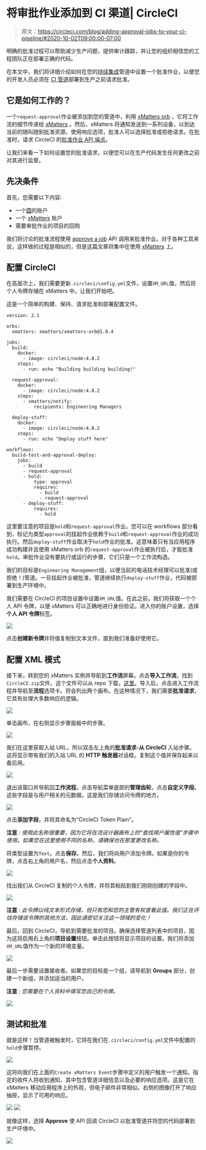 # 将审批作业添加到 CI 渠道| CircleCI

> 原文：<https://circleci.com/blog/adding-approval-jobs-to-your-ci-pipeline/#2020-10-02T09:00:00-07:00>

明确的批准过程可以帮助减少生产问题，提供审计跟踪，并让您的组织相信您的工程团队正在部署正确的代码。

在本文中，我们将详细介绍如何在您的[持续集成](https://circleci.com/continuous-integration/)管道中设置一个批准作业，以便您的开发人员必须在 [CI 管道](https://circleci.com/blog/what-is-a-ci-cd-pipeline/)部署到生产之前请求批准。

## 它是如何工作的？

一个`request-approval`作业被添加到您的管道中，利用 [xMatters orb](https://circleci.com/developer/orbs/orb/xmatters/xmatters-orb) ，它将工作流的细节传递给 [xMatters](https://www.xmatters.com/) 。然后，xMatters 将通知发送到一系列设备，以到达当前的随叫随到批准资源。使用响应选项，批准人可以选择批准或拒绝请求。在批准时，请求 CircleCI 的[批准作业 API 端点](https://circleci.com/docs/api/v2/#operation/approvePendingApprovalJobById)。

让我们来看一下如何设置您的批准请求，以便您可以在生产代码发生任何更改之前对其进行监督。

## 先决条件

首先，您需要以下内容:

*   一个[圆](https://circleci.com/signup/)的账户
*   一个 [xMatters](https://www.xmatters.com/signup) 账户
*   需要审批作业的项目的回购

我们将讨论的批准流程使用 [approve a job](https://circleci.com/docs/api/v2/#operation/approvePendingApprovalJobById) API 调用来批准作业。对于各种工具来说，这样做的过程是相似的，但是这篇文章将集中在使用 [xMatters](https://www.xmatters.com/) 上。

## 配置 CircleCI

在高层次上，我们需要更新`.circleci/config.yml`文件，设置`XM_URL`值，然后将个人令牌存储在 xMatters 中。让我们开始吧。

这是一个简单的构建、保持、请求批准和部署配置文件。

```
version: 2.1

orbs:
  xmatters: xmatters/xmatters-orb@1.0.4

jobs:
  build:
    docker: 
      - image: circleci/node:4.8.2
    steps:
      - run: echo "Building building building!"

  request-approval:
    docker:
      - image: circleci/node:4.8.2
    steps:
      - xmatters/notify:
          recipients: Engineering Managers

  deploy-stuff:
    docker:
      - image: circleci/node:4.8.2
    steps:
      - run: echo "Deploy stuff here"

workflows:
  build-test-and-approval-deploy:
    jobs:
      - build
      - request-approval
      - hold:
          type: approval
          requires:
            - build
            - request-approval
      - deploy-stuff:
          requires:
            - hold 
```

这里要注意的项目是`hold`和`request-approval`作业。您可以在 workflows 部分看到，标记为类型`approval`的挂起作业依赖于`build`和`request-approval`作业的成功执行。然后`deploy-stuff`作业取决于`hold`作业的批准。这意味着只有当应用程序成功构建并且使用 xMatters orb 的`request-approval`作业被执行后，才能批准`hold`。审批作业没有要执行或运行的步骤，它们只是一个工作流构造。

我们的目标是`Engineering Management`组，以便当前的电话技术经理可以批准(或拒绝！)管道。一旦挂起作业被批准，管道继续执行`deploy-stuff`作业，代码被部署到生产环境中。

我们需要在 CircleCI 的项目设置中设置`XM_URL`值。在此之前，我们将获取一个个人 API 令牌，以便 xMatters 可以正确地进行身份验证。进入你的账户设置，选择**个人 API 令牌**标签。

![](img/d8fd0dabfd5bce55badca66786fe2958.png)

点击**创建新令牌**并将值复制到文本文件，直到我们准备好使用它。

## 配置 XML 模式

接下来，转到您的 xMatters 实例并导航到**工作流**屏幕。点击**导入工作流**，找到`CircleCI.zip`文件。这个文件可以从 repo 下载，[这里](https://github.com/xmatters/xm-labs-circleci-orb)。导入后，点击进入工作流程并导航至**流程**选项卡。将会列出两个画布。在这种情况下，我们需要**批准请求**，它具有处理大多数响应的逻辑。

![](img/3b5f65fa340c96479985fd5762fd3ee9.png)

单击画布，在右侧显示步骤面板中的步骤。

![](img/362e14c01c597aa4cb25178294174203.png)

我们在这里获取入站 URL，所以双击左上角的**批准请求-从 CircleCI** 入站步骤。这将显示带有我们的入站 URL 的 **HTTP 触发器**对话框。复制这个值并保存起来以备后用。

![](img/010d5eabf695bfa1c7a58c2536a27f70.png)

退出该窗口并导航回**工作流程**。点击导航菜单底部的**管理齿轮**，点击**自定义字段**。这些字段是与用户相关的元数据。这是我们存储访问令牌的地方。

![](img/8149d74181849d17cbade92940fd344f.png)

点击**添加字段**，并将其命名为“CircleCI Token Plain”。

**注意** : *使用此名称很重要，因为它将在流设计器画布上的“查找用户属性值”步骤中使用。如果您在这里使用不同的名称，请确保也在那里更改名称。*

将类型设置为`Text`。点击**保存**。然后，我们将向用户添加令牌。如果是你的令牌，点击右上角的用户名，然后点击**个人资料**。

![](img/6a2ae880dd96c41743609cce1630400c.png)

找出我们从 CircleCI 复制的个人令牌，并将其粘贴到我们刚刚创建的字段中。

![](img/e34342784b6f4951ff7f1d2ca165b6db.png)

**注意** : *此令牌以纯文本形式存储，但只有您和您的主管有权查看此值。我们正在评估存储该令牌的其他方法，因此请密切关注这一领域的变化！*

最后，回到 CircleCI，导航到需要批准的项目。确保选择管道列表中的项目，因为这将启用右上角的**项目设置**按钮。单击此按钮将显示项目的设置。我们将添加`XM_URL`值作为一个新的环境变量。

![](img/49241c492ede79dfde296c4e1823d065.png)

最后一步需要设置接收者。如果您的目标是一个组，请导航到 **Groups** 部分，创建一个新组，并添加适当的用户。

**注意** : *您需要在个人资料中填写您自己的令牌。*

![](img/c003ca295fc9f5b49bd834fd6e73a6a5.png)

## 测试和批准

就是这样！当管道被触发时，它将在我们在`.circleci/config.yml`文件中配置的`hold`步骤暂停。

![](img/528ab6741c63b2759d0e8c3df68f82d0.png)

这将向我们在上面的`Create xMatters Event`步骤中定义的用户触发一个通知。指定的收件人将收到通知，其中包含管道详细信息以及必要的响应选项。这是它在 xMatters 移动应用程序上的外观，但电子邮件非常相似。右侧的图像打开了响应抽屉，显示了可用的响应。

![](img/7513479bb70be8777142c284368e7a2a.png) ![](img/8f14ed90fee4c4a6c772b5737f218c31.png)

就像这样，选择 **Approve** 使 API 回调 CircleCI 以批准管道并将您的代码部署到生产环境中。

![](img/55abad8f990025ccd231e5c4ce1365d7.png)